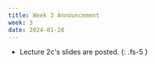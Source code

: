 ```yaml
---
title: Week 3 Announcement
week: 3
date: 2024-01-28
---
```


* Lecture 2c's slides are posted.
{: .fs-5 }
